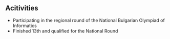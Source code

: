 ## Acitivities
- Participating in the regional round of the National Bulgarian Olympiad of Informatics
- Finished 13th and qualified for the National Round

